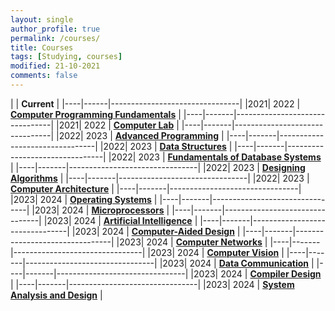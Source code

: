 ```yaml
---
layout: single
author_profile: true
permalink: /courses/
title: Courses
tags: [Studying, courses]
modified: 21-10-2021
comments: false
---
```



|           | **Current**                    |
|----|------|--------------------------------|
|2021| 2022 | **<a href="">Computer Programming Fundamentals</a>**         |
|----|-------|--------------------------------|
|2021| 2022  | **<a href="">Computer Lab</a>** |
|----|-------|--------------------------------|
|2022|  2023  | **<a href="">Advanced Programming</a>** |
|----|-------|--------------------------------|
|2022|  2023  | **<a href="">Data Structures</a>** |
|----|-------|--------------------------------|
|2022|  2023  | **<a href="">Fundamentals of Database Systems</a>** |
|----|-------|--------------------------------|
|2022|  2023  | **<a href="">Designing Algorithms</a>** |
|----|-------|--------------------------------|
|2022|  2023  | **<a href="">Computer Architecture</a>** |
|----|-------|--------------------------------|
|2023|  2024  | **<a href="">Operating Systems</a>** |
|----|-------|--------------------------------|
|2023|  2024  | **<a href="">Microprocessors</a>** |
|----|-------|--------------------------------|
|2023|  2024  | **<a href="">Artificial Intelligence</a>** |
|----|-------|--------------------------------|
|2023|  2024  | **<a href="">Computer-Aided Design</a>** |
|----|-------|--------------------------------|
|2023|  2024  | **<a href="">Computer Networks</a>** |
|----|-------|--------------------------------|
|2023|  2024  | **<a href="">Computer Vision</a>** |
|----|-------|--------------------------------|
|2023|  2024  | **<a href="">Data Communication</a>** |
|----|-------|--------------------------------|
|2023|  2024  | **<a href="">Compiler Design</a>** |
|----|-------|--------------------------------|
|2023|  2024  | **<a href="">System Analysis and Design</a>** |


